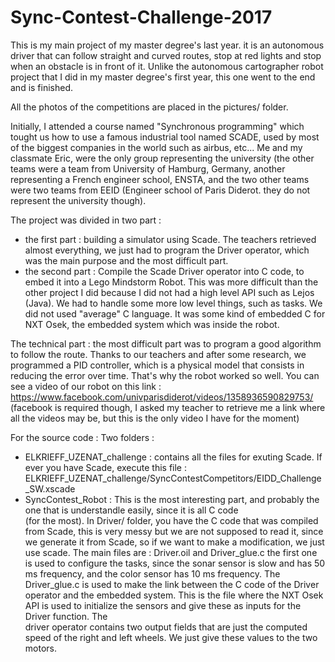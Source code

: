 # Sync-Contest-Challenge-2017
This is my main project of my master degree's last year. it is an autonomous driver that can follow straight and curved routes, stop at red lights and stop when an obstacle is in front of it.
Unlike the autonomous cartographer robot project that I did in my master degree's first year, this one went to the end and is finished.

All the photos of the competitions are placed in the pictures/ folder.

Initially, I attended a course named "Synchronous programming" which tought us how to use a famous industrial tool named SCADE, used by most of the biggest companies in the world such as airbus, etc...
Me and my classmate Eric, were the only group representing the university (the other teams were a team from University of Hamburg, Germany, another representing a French engineer school, ENSTA, and the two other teams were two teams from EEID (Engineer school of Paris Diderot. they do not represent the university though).

The project was divided in two part :
- the first part : building a simulator using Scade. The teachers retrieved almost everything, we just had to program the Driver operator, which was the main purpose and the most difficult part.
- the second part : Compile the Scade Driver operator into C code, to embed it into a Lego Mindstorm Robot. This was more difficult than the other project I did because I did not had a high level API such as Lejos (Java).
  We had to handle some more low level things, such as tasks. We did not used "average" C language. It was some kind of embedded C for NXT Osek, the embedded system which was inside the robot.
  
The technical part : the most difficult part was to program a good algorithm to follow the route. Thanks to our teachers and after some research, we programmed a PID controller, which is a physical model that consists in reducing the error over time.
That's why the robot worked so well. 
You can see a video of our robot on this link : https://www.facebook.com/univparisdiderot/videos/1358936590829753/
(facebook is required though, I asked my teacher to retrieve me a link where all the videos may be, but this is the only video I have for the moment)

For the source code : Two folders :
- ELKRIEFF_UZENAT_challenge : contains all the files for exuting Scade.
  If ever you have Scade, execute this file : ELKRIEFF_UZENAT_challenge/SyncContestCompetitors/EIDD_Challenge_SW.xscade
- SyncContest_Robot : This is the most interesting part, and probably the one that is understandle easily, since it is all C code                                       
  (for the most). In Driver/ folder, you have the C code that was compiled from Scade, this is very messy but we are not supposed
  to read it, since we generate it from Scade, so if we want to make a modification, we just use scade.
  The main files are : Driver.oil and Driver_glue.c
  the first one is used to configure the tasks, since the sonar sensor is slow and has 50 ms frequency, and the color sensor has 
  10  ms frequency. The Driver_glue.c is used to make the link between the C code of the Driver operator and the embedded system. 
  This is the file where the NXT Osek API is used to initialize the sensors and give these as inputs for the Driver function. The  
  driver operator contains two output fields that are just the computed speed of the right and left wheels. We just give these 
  values to the two motors.

